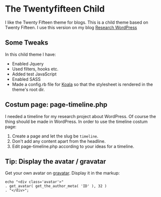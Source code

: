 # The Twentyfifteen Child

I like the Twenty Fifteen theme for blogs. This is a child theme based on Twenty Fifteen. I use this version on my blog [Research WordPress](http://research-wordpress.dk)

## Some Tweaks

In this child theme I have:

* Enabled Jquery
* Used filters, hooks etc.
* Added test JavaScript
* Enabled SASS
* Made a config.rb file for [Koala](http://koala-app.com/) so that the stylesheet is rendered in the theme's root dir.


## Costum page: page-timeline.php

I needed a timeline for my research project about WordPress. Of course the thing should be made in WordPress. In order to use the timeline costum page:

1. Create a page and let the slug be `timeline`.
2. Don't add any content apart from the headline.
3. Edit page-timeline.php according to your ideas for a timeline.


## Tip: Display the avatar / gravatar

Get your own avatar on [gravatar](https://en.gravatar.com/). Display it in the markup:

~~~~ 
echo "<div class='avatar'>" 
. get_avatar( get_the_author_meta( 'ID' ), 32 ) 
. "</div>";
~~~~

